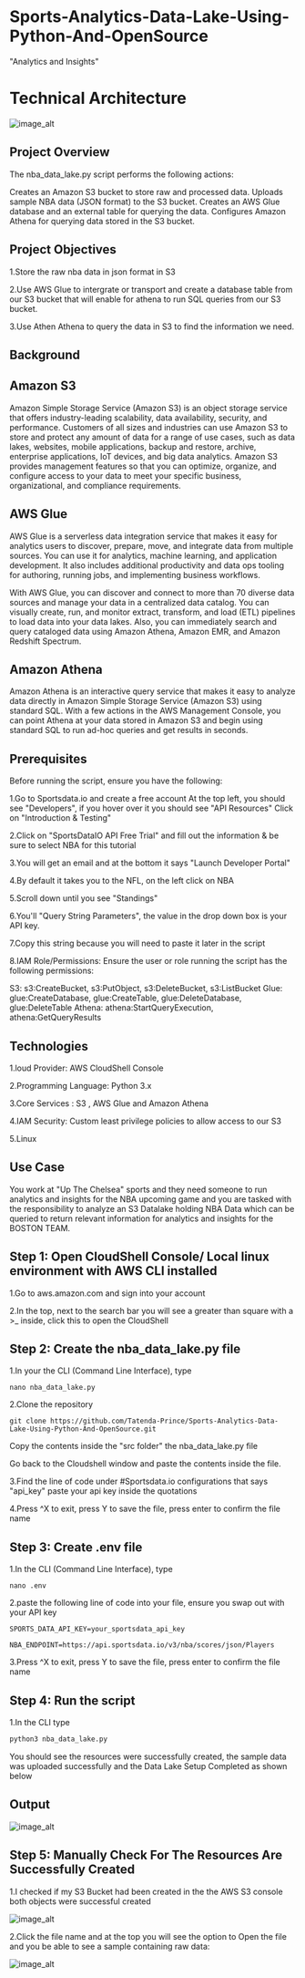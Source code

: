 # Sports-Analytics-Data-Lake-Using-Python-And-OpenSource

"Analytics and Insights"

# Technical Architecture

![image_alt](https://github.com/Tatenda-Prince/Sports-Analytics-Data-Lake-Using-Python-And-OpenSource/blob/78db69e24c02179bb1112636209649c125768ea2/images/Screenshot%202025-01-22%20153605.png)

## Project Overview

The nba_data_lake.py script performs the following actions:

Creates an Amazon S3 bucket to store raw and processed data. Uploads sample NBA data (JSON format) to the S3 bucket. Creates an AWS Glue database and an external table for querying the data. Configures Amazon Athena for querying data stored in the S3 bucket.

## Project Objectives

1.Store the raw nba data in json format in S3

2.Use AWS Glue to intergrate or transport and create a database table from our S3 bucket that will enable for athena to run SQL queries from our S3 bucket.

3.Use Athen Athena to query the data in S3 to find the information we need. 

## Background

## Amazon S3

Amazon Simple Storage Service (Amazon S3) is an object storage service that offers industry-leading scalability, data availability, security, and performance. Customers of all sizes and industries can use Amazon S3 to store and protect any amount of data for a range of use cases, such as data lakes, websites, mobile applications, backup and restore, archive, enterprise applications, IoT devices, and big data analytics. Amazon S3 provides management features so that you can optimize, organize, and configure access to your data to meet your specific business, organizational, and compliance requirements.



## AWS Glue 

AWS Glue is a serverless data integration service that makes it easy for analytics users to discover, prepare, move, and integrate data from multiple sources. You can use it for analytics, machine learning, and application development. It also includes additional productivity and data ops tooling for authoring, running jobs, and implementing business workflows.


With AWS Glue, you can discover and connect to more than 70 diverse data sources and manage your data in a centralized data catalog. You can visually create, run, and monitor extract, transform, and load (ETL) pipelines to load data into your data lakes. Also, you can immediately search and query cataloged data using Amazon Athena, Amazon EMR, and Amazon Redshift Spectrum.

## Amazon Athena 

Amazon Athena is an interactive query service that makes it easy to analyze data directly in Amazon Simple Storage Service (Amazon S3) using standard SQL. With a few actions in the AWS Management Console, you can point Athena at your data stored in Amazon S3 and begin using standard SQL to run ad-hoc queries and get results in seconds.


## Prerequisites

Before running the script, ensure you have the following:

1.Go to Sportsdata.io and create a free account At the top left, you should see "Developers", if you hover over it you should see "API Resources" Click on "Introduction & Testing"

2.Click on "SportsDataIO API Free Trial" and fill out the information & be sure to select NBA for this tutorial

3.You will get an email and at the bottom it says "Launch Developer Portal"

4.By default it takes you to the NFL, on the left click on NBA

5.Scroll down until you see "Standings"

6.You'll "Query String Parameters", the value in the drop down box is your API key.

7.Copy this string because you will need to paste it later in the script

8.IAM Role/Permissions: Ensure the user or role running the script has the following permissions:

S3: s3:CreateBucket, s3:PutObject, s3:DeleteBucket, s3:ListBucket Glue: glue:CreateDatabase, glue:CreateTable, glue:DeleteDatabase, glue:DeleteTable Athena: athena:StartQueryExecution, athena:GetQueryResults

## Technologies

1.loud Provider: AWS CloudShell Console 

2.Programming Language: Python 3.x

3.Core Services : S3 , AWS Glue and Amazon Athena 

4.IAM Security: Custom least privilege policies to allow access to our S3

5.Linux 

## Use Case 

You work at "Up The Chelsea" sports and they need someone to run analytics and insights for the NBA upcoming game and you are tasked with the responsibility to analyze an S3 Datalake holding NBA Data which can be queried to return relevant information for analytics and insights for the BOSTON TEAM.


## Step 1: Open CloudShell Console/ Local linux environment with AWS CLI installed 

1.Go to aws.amazon.com  and sign into your account

2.In the top, next to the search bar you will see a greater than square with a >_ inside, click this to open the CloudShell

## Step 2: Create the nba_data_lake.py file

1.In your the CLI (Command Line Interface), type

```language
nano nba_data_lake.py
```

2.Clone the repository
``` language
git clone https://github.com/Tatenda-Prince/Sports-Analytics-Data-Lake-Using-Python-And-OpenSource.git

```
Copy the contents inside the "src folder" the nba_data_lake.py file

Go back to the Cloudshell window and paste the contents inside the file.

3.Find the line of code under #Sportsdata.io configurations that says "api_key" paste your api key inside the quotations

4.Press ^X to exit, press Y to save the file, press enter to confirm the file name

## Step 3: Create .env file

1.In the CLI (Command Line Interface), type

```language
nano .env
```

2.paste the following line of code into your file, ensure you swap out with your API key

```langauge
SPORTS_DATA_API_KEY=your_sportsdata_api_key

NBA_ENDPOINT=https://api.sportsdata.io/v3/nba/scores/json/Players
```

3.Press ^X to exit, press Y to save the file, press enter to confirm the file name

## Step 4: Run the script

1.In the CLI type

```python
python3 nba_data_lake.py
```

You should see the resources were successfully created, the sample data was uploaded successfully and the Data Lake Setup Completed as shown below

## Output 

![image_alt](https://github.com/Tatenda-Prince/Sports-Analytics-Data-Lake-Using-Python-And-OpenSource/blob/3f45b7f86d7bd1792f32a052980510b096c77527/images/Screenshot%202025-01-21%20165308.png)

## Step 5: Manually Check For The Resources Are Successfully Created 

1.I checked if my S3 Bucket had been created in the the AWS S3 console both objects were successful created

![image_alt](https://github.com/Tatenda-Prince/Sports-Analytics-Data-Lake-Using-Python-And-OpenSource/blob/a86dccf80f7fe15fab4013983610b09d38ef5c18/images/Screenshot%202025-01-21%20165357.png)

2.Click the file name and at the top you will see the option to Open the file and you be able to see a sample containing raw data:

![image_alt]()










